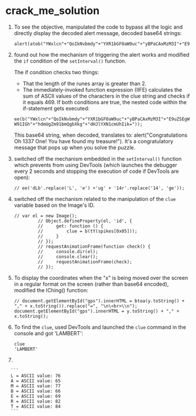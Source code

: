 # crack_me_solution

1. To see the objective, manipulated the code to bypass all the logic and directly display the decoded alert message, decoded base64 strings:
   ```
   alert(atob("YWxlcn"+"QoIkNvbmdy"+"YXR1bGF0aW9uc"+"yBPaCAxMzM3I"+"E9uZSEgWW91IGh"+"hdmUgZm91bmQgbXkg"+"dHJlYXN1cmUhIik="));
   ```
2. found out how the mechanism of triggering the alert works and modified the `if` condition of the `setInterval()` function.
   
   The if condition checks two things:
    - That the length of the runes array is greater than 2.
    - The immediately-invoked function expression (IIFE) calculates the sum of ASCII values of the characters in the clue string and checks if it equals 469.
    If both conditions are true, the nested code within the if-statement gets executed:

   `ee(b("YWxlcn"+"QoIkNvbmdy"+"YXR1bGF0aW9uc"+"yBPaCAxMzM3I"+"E9uZSEgWW91IGh"+"hdmUgZm91bmQgbXkg"+"dHJlYXN1cmUhIik="));`

    This base64 string, when decoded, translates to: alert("Congratulations Oh 1337 One! You have found my treasure!"). It's a congratulatory message that pops up when you solve the puzzle.

   
3. switched off the mechanism embedded in the `setInterval()` function  which prevents from using DevTools (which launches the debugger every 2 seconds and stopping the execution of code if DevTools are open):
  
   `// ee('dLb'.replace('L', 'e') +'ug' + '14r'.replace('14', 'ge'));`
   
6. switched off the mechanism related to the manipulation of the `clue` variable based on the Image's ID. 
   ```
   // var el = new Image();
            // Object.defineProperty(el, 'id', {
            //     get: function () {
            //         clue = b(tY(spikes[0x05]));
            //     }
            // });         
            // requestAnimationFrame(function check() {
            //     console.dir(el);
            //     console.clear();
            //     requestAnimationFrame(check);
            // }); 
   ```

8. To display the coordinates when the "x" is being moved over the screen in a regular format on the screen (rather than base64 encoded),  modified the IChing() function:

    ```
    // document.getElementById("gps").innerHTML = btoa(y.toString() + "," + x.toString()).replace("=", "\n\<br>\\n");
    document.getElementById("gps").innerHTML = y.toString() + "," + x.toString();
    ```

9. To find the `clue`, used DevTools and launched the `clue` command in the console and got 'LAMBERT':

   ```
   clue
   'LAMBERT'
   ```

10.

      ```
      L = ASCII value: 76
      A = ASCII value: 65
      M = ASCII value: 77
      B = ASCII value: 66
      E = ASCII value: 69
      R = ASCII value: 82
      T = ASCII value: 84
      ```
